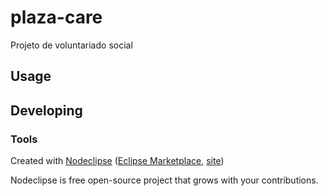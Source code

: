 

# plaza-care

Projeto de voluntariado social

## Usage



## Developing



### Tools

Created with [Nodeclipse](https://github.com/Nodeclipse/nodeclipse-1)
 ([Eclipse Marketplace](http://marketplace.eclipse.org/content/nodeclipse), [site](http://www.nodeclipse.org))   

Nodeclipse is free open-source project that grows with your contributions.
